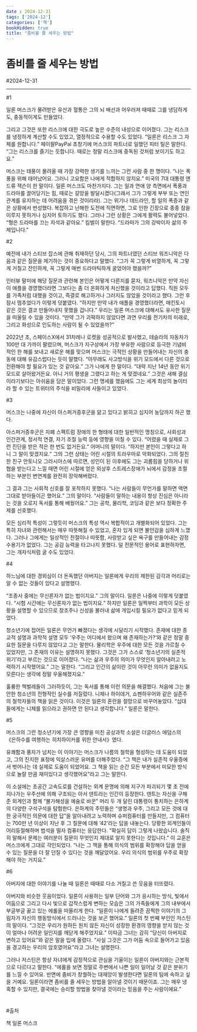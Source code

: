 ```yaml
---
date : 2024-12-31
tags: ['2024-12']
categories: ['책']
bookHidden: true
title: "좀비를 줄 세우는 방법"
---
```


# 좀비를 줄 세우는 방법

#2024-12-31

---

#1

일론 머스크가 물려받은 유산과 혈통은 그의 뇌 배선과 어우러져 때때로 그를 냉담하게도, 충동적이게도 만들었다. 

그리고 그것은 또한 리스크에 대한 극도로 높은 수준의 내성으로 이어졌다. 그는 리스크를 냉정하게 계산할 수도 있었고, 열정적으로 수용할 수도 있었다. “일론은 리스크 그 자체를 원합니다.” 페이팔PayPal 초창기에 머스크의 파트너로 일했던 피터 틸은 말한다. “그는 리스크를 즐기는 듯합니다. 때로는 정말 리스크에 중독된 것처럼 보이기도 하고요.”

머스크는 태풍이 몰려올 때 가장 강력한 생기를 느끼는 그런 사람 중 한 명이다. “나는 폭풍을 위해 태어났어요. 그러니 고요함은 나에게 적합하지 않지요.” 미국의 7대 대통령 앤드류 잭슨이 한 말이다. 일론 머스크도 마찬가지다. 그는 일과 연애 양 측면에서 폭풍과 드라마를 끌어당기는 힘, 때로는 갈망을 발달시켰다(그래서 그가 그렇게 부부 또는 연인관계를 유지하는 데 어려움을 겪은 것이리라). 그는 위기나 데드라인, 할 일의 폭증과 같은 상황에서 번성했다. 복잡하고 난해한 도전에 직면하면, 그로 인한 긴장으로 종종 잠을 이루지 못하거나 심지어 토하기도 했다. 그러나 그런 상황은 그에게 활력도 불어넣었다. “형은 드라마를 끄는 자석과 같아요.” 킴벌이 말한다. “드라마가 그의 강박이자 삶의 주제입니다.”

#2

예전에 내가 스티브 잡스에 관해 취재하던 당시, 그의 파트너였던 스티브 워즈니악은 다음과 같은 질문을 제기하는 것이 중요하다고 말했다. “그가 꼭 그렇게 비열하게, 꼭 그렇게 거칠고 잔인하게, 꼭 그렇게 매번 드라마틱하게 굴었어야 했을까?” 

인터뷰 말미에 해당 질문과 관련해 본인은 어떻게 다른지를 묻자, 워즈니악은 만약 자신이 애플을 경영했더라면 그보다는 좀 더 온화하게 처신했을 것이라고 답했다. 직원 모두를 가족처럼 대했을 것이고, 즉결로 해고하거나 그러지도 않았을 것이라고 했다. 그런 후 잠시 멈추었다가 이렇게 덧붙였다. “하지만 만약 내가 애플을 경영했더라면, 매킨토시 같은 것은 결코 만들어내지 못했을 겁니다.” 우리는 일론 머스크에 대해서도 유사한 질문을 떠올릴 수 있을 것이다. “만약 그가 괴팍하지 않았다면 과연 우리를 전기차의 미래로, 그리고 화성으로 인도하는 사람이 될 수 있었을까?”

2022년 초, 스페이스X에서 31차례나 로켓을 성공적으로 발사했고, 테슬라의 자동차가 100만 대 가까이 팔렸으며, 머스크가 지구상에서 가장 부유한 사람으로 등극한 기념비적인 한 해를 보내고 새로운 해를 맞으며 머스크는 극적인 상황을 만들어내는 자신의 충동에 대해 유감스럽다는 듯이 말했다. “아무래도 사고방식을 위기 모드에서 다른 것으로 전환해야 할 필요가 있는 것 같아요.” 그가 나에게 한 말이다. “대략 지난 14년 동안 위기 모드로 살아왔거든요. 아니 거의 평생을 그랬다고 하는 게 맞겠네요.” 그것은 새해 결심이라기보다는 아쉬움을 담은 말이었다. 그런 맹세를 했음에도 그는 세계 최상의 놀이터라 할 수 있는 트위터의 주식을 비밀리에 사들이고 있었다.

#3

머스크는 나중에 자신이 아스퍼거증후군을 앓고 있다고 밝히고 심지어 농담까지 하곤 했다. 

아스퍼거증후군은 자폐 스펙트럼 장애의 한 형태에 대한 일반적인 명칭으로, 사회성과 인간관계, 정서적 연결, 자기 조절 능력 등에 영향을 미칠 수 있다. “어렸을 때 실제로 그런 진단을 받은 적은 한 번도 없거든요.” 어머니의 말이다. “하지만 본인이 그렇다고 하니 그 말이 맞겠지요.” 그의 그런 상태는 어린 시절의 트라우마로 악화되었다. 그의 절친한 친구 안토니오 그라시아스에 따르면, 성인이 된 이후에도 그는 괴롭힘을 당하거나 위협을 받는다고 느낄 때면 어린 시절에 얻은 외상후 스트레스장애가 뇌에서 감정을 조절하는 부분인 변연계를 완전히 장악해버렸다.

그 결과 그는 사회적 신호를 잘 포착하지 못했다. “나는 사람들이 무언가를 말하면 액면 그대로 받아들이곤 했어요.” 그의 말이다. “사람들이 말하는 내용이 항상 진심은 아니라는 것을 오로지 독서를 통해 배웠어요.” 그는 공학, 물리학, 코딩과 같은 보다 정확한 주제를 선호했다. 

모든 심리적 특성이 그렇듯이 머스크의 특성 역시 복합적이고 개별화되어 있었다. 그는 특히 자녀와 관련해서는 매우 따뜻해질 수 있었고, 혼자 있게 되면 불안감을 심하게 느꼈다. 그러나 그에게는 일상적인 친절이나 따뜻함, 사랑받고 싶은 욕구를 만들어내는 감정 수용기가 없었다. 그는 공감 능력을 타고나지 못했다. 덜 전문적인 용어로 표현하자면, 그는 개자식처럼 굴 수도 있었다.

#4

하느님에 대한 경외심이 더 돈독했던 아버지는 일론에게 우리의 제한된 감각과 머리로는 알 수 없는 것들이 있다고 설명했다. 

“조종사 중에는 무신론자가 없는 법이지요.” 그의 말이다. 일론은 나중에 이렇게 덧붙였다. “시험 시간에는 무신론자가 없는 법이지요.” 하지만 일론은 일찍부터 과학이 모든 상황을 설명할 수 있으므로 창조주나 신성을 불러내 삶에 개입시킬 필요가 없다고 믿게 되었다.

청소년기에 접어든 일론은 무언가 빠졌다는 생각에 시달리기 시작했다. 존재에 대한 종교적 설명과 과학적 설명 모두 ‘우주는 어디에서 왔으며 왜 존재하는가?’와 같은 정말 중요한 질문을 다루지 않았다고 그는 말한다. 물리학은 우주에 대한 모든 것을 가르칠 수 있었지만, 그 존재의 이유는 설명하지 못했다. 그것은 그가 스스로 ‘청소년기의 실존적 위기’라고 부르는 것으로 이어졌다. “나는 삶과 우주의 의미가 무엇인지 알아내려고 노력하기 시작했어요.” 그는 말한다. “그리고 인간의 삶이란 것이 아무런 의미가 없을지도 모른다는 생각에 정말 우울해졌지요.”

훌륭한 책벌레들이 그러하듯이, 그는 독서를 통해 이런 의문을 해결했다. 처음에 그는 불안한 청소년의 전형적인 실수를 저질렀다. 니체나 하이데거, 쇼펜하우어와 같은 실존주의 철학자들의 책을 읽은 것이다. 이것은 일론의 혼란을 절망으로 바꾸어놓았다. “십대들에게는 니체를 읽으라고 권하면 안 된다고 생각합니다.” 일론은 말한다.


#5

머스크의 그런 청소년기에 가장 큰 영향을 미친 공상과학 소설은 더글러스 애덤스의 《은하수를 여행하는 히치하이커를 위한 안내서》였다. 

유쾌함과 풍자가 넘치는 이 이야기는 머스크가 나름의 철학을 형성하는 데 도움이 되었고, 그의 진지한 표정에 익살스러운 유머를 더해주었다. “그 책은 내가 실존적 우울증에서 벗어나는 데 실제로 도움이 되었어요. 그 책을 읽는 순간 모든 부분에서 미묘한 방식으로 놀랄 만큼 재미있다고 생각했어요”라고 그는 말한다. 

이 소설에는 초공간 고속도로를 건설하는 외계 문명에 의해 지구가 파괴되기 몇 초 전에 지나가는 우주선에 의해 구조되는 아서 덴트라는 인간이 등장한다. 덴트는 자신을 구해준 외계인과 함께 “불가해성을 예술로 바꾼” 머리 두 개 달린 대통령이 통치하는 은하계의 다양한 구석구석을 탐험한다. 은하계의 주민들은 “생명과 우주, 그리고 모든 것에 대한 궁극적인 의문에 대한 답”을 알아내려고 노력하며 슈퍼컴퓨터를 만들지만, 그 컴퓨터는 700만 년 이상이 지난 후 그 질문에 대해 ‘42’라는 답을 내놓는다. 당황한 외계인들이 어리둥절해하며 법석을 떨자 컴퓨터는 응답한다. “확실히 답이 그렇게 나왔습니다. 솔직히 말해서 문제는 여러분이 질문이 무엇인지 제대로 알지 못한다는 것입니다.” 이 교훈은 머스크에게 그대로 각인되었다. “나는 그 책을 통해 의식의 범위를 확장해야 답을 얻을 수 있는 질문을 더 잘 던질 수 있다는 것을 깨달았어요. 우리 의식의 범위를 우주로 확장해야 하는 거지요.”

#6

아버지에 대한 이야기를 나눌 때 일론은 때때로 다소 거칠고 쓴 웃음을 터뜨렸다. 

아버지와 비슷한 웃음이었다. 일론이 사용하는 일부 단어와 그가 응시하는 방식, 빛에서 어둠으로 그리고 다시 빛으로 갑작스럽게 변하는 모습은 그의 가족들에게 그의 내부에서 부글부글 끓고 있는 에롤을 떠올리게 한다. “일론이 나에게 들려준 끔찍한 이야기의 그림자가 자신의 행동방식에서 드러나는 것을 보곤 했어요.” 일론의 첫 번째 부인인 저스틴의 말이다. “그것은 우리가 원하든 원치 않든 자신이 성장한 환경의 영향을 받지 않는 것이 얼마나 어려운 일인지를 깨닫게 해주었지요.” 이따금 그녀는 감히 “당신이 아버지로 변하고 있어요”와 같은 말을 입에 올렸다. “사실 그것은 그가 어둠 속으로 들어가고 있음을 경고하는 우리의 암호였어요”라고 그녀는 설명한다.

그러나 저스틴은 항상 자녀에게 감정적으로 관심을 기울이는 일론이 아버지와는 근본적으로 다르다고 말한다. “에롤을 보면 정말로 주변에서 나쁜 일이 일어날 것 같은 분위기를 느낄 수 있어요. 반면에 좀비가 창궐하는 대재앙이 발생한다면 일론의 팀에 속하고 싶을 거예요. 일론이라면 좀비를 줄 세우는 방법을 알아낼 것이기 때문이죠. 그는 매우 냉혹할 수 있지만, 결국에는 승리할 방법을 찾아낼 것이라는 믿음을 주는 사람이에요.”

#

#출처

책 일론 머스크
